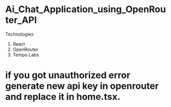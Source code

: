 # Ai_Chat_Application_using_OpenRouter_API

Technologies

1. React
2. OpenRouter
3. Tempo Labs

# if you got unauthorized error generate new api key in openrouter and replace it in home.tsx.
